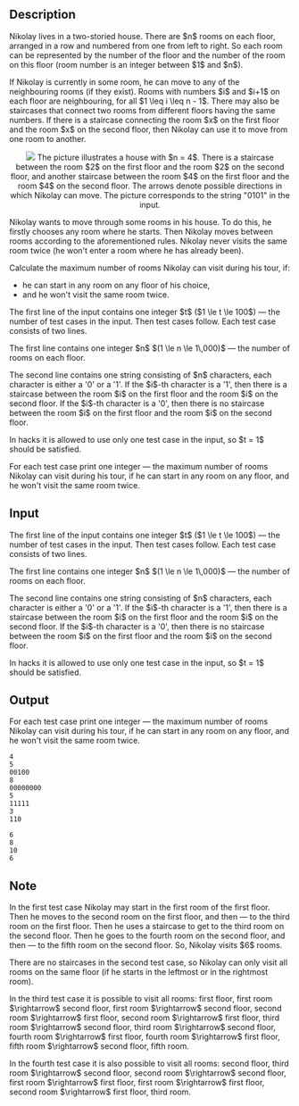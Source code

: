 ## Description

<div><p>Nikolay lives in a two-storied house. There are $n$ rooms on each floor, arranged in a row and numbered from one from left to right. So each room can be represented by the number of the floor and the number of the room on this floor (room number is an integer between $1$ and $n$). </p><p>If Nikolay is currently in some room, he can move to any of the neighbouring rooms (if they exist). Rooms with numbers $i$ and $i+1$ on each floor are neighbouring, for all $1 \leq i \leq n - 1$. There may also be staircases that connect two rooms from different floors having the same numbers. If there is a staircase connecting the room $x$ on the first floor and the room $x$ on the second floor, then Nikolay can use it to move from one room to another.</p><center> <img class="tex-graphics" src="file://HdNyX2YN.png" style="max-width: 100.0%;max-height: 100.0%;">   <span class="tex-font-size-small"> The picture illustrates a house with $n = 4$. There is a staircase between the room $2$ on the first floor and the room $2$ on the second floor, and another staircase between the room $4$ on the first floor and the room $4$ on the second floor. The arrows denote possible directions in which Nikolay can move. The picture corresponds to the string "<span class="tex-font-style-tt">0101</span>" in the input. </span></center> <p>Nikolay wants to move through some rooms in his house. To do this, he firstly chooses any room where he starts. Then Nikolay moves between rooms according to the aforementioned rules. Nikolay never visits the same room twice (he won't enter a room where he has already been). </p><p>Calculate the maximum number of rooms Nikolay can visit during his tour, if:</p><ul> <li> he can start <span class="tex-font-style-bf">in any room on any floor of his choice</span>, </li><li> and <span class="tex-font-style-bf">he won't visit the same room twice</span>. </li></ul></div><div class="input-specification"><p>The first line of the input contains one integer $t$ ($1 \le t \le 100$) — the number of test cases in the input. Then test cases follow. Each test case consists of two lines.</p><p>The first line contains one integer $n$ $(1 \le n \le 1\,000)$ — the number of rooms on each floor.</p><p>The second line contains one string consisting of $n$ characters, each character is either a '<span class="tex-font-style-tt">0</span>' or a '<span class="tex-font-style-tt">1</span>'. If the $i$-th character is a '<span class="tex-font-style-tt">1</span>', then there is a staircase between the room $i$ on the first floor and the room $i$ on the second floor. If the $i$-th character is a '<span class="tex-font-style-tt">0</span>', then there is no staircase between the room $i$ on the first floor and the room $i$ on the second floor.</p><p><span class="tex-font-style-bf">In hacks</span> it is allowed to use only one test case in the input, so $t = 1$ should be satisfied.</p></div><div class="output-specification"><p>For each test case print one integer — the maximum number of rooms Nikolay can visit during his tour, if he can start in any room on any floor, and he won't visit the same room twice.</p></div>

## Input

<p>The first line of the input contains one integer $t$ ($1 \le t \le 100$) — the number of test cases in the input. Then test cases follow. Each test case consists of two lines.</p><p>The first line contains one integer $n$ $(1 \le n \le 1\,000)$ — the number of rooms on each floor.</p><p>The second line contains one string consisting of $n$ characters, each character is either a '<span class="tex-font-style-tt">0</span>' or a '<span class="tex-font-style-tt">1</span>'. If the $i$-th character is a '<span class="tex-font-style-tt">1</span>', then there is a staircase between the room $i$ on the first floor and the room $i$ on the second floor. If the $i$-th character is a '<span class="tex-font-style-tt">0</span>', then there is no staircase between the room $i$ on the first floor and the room $i$ on the second floor.</p><p><span class="tex-font-style-bf">In hacks</span> it is allowed to use only one test case in the input, so $t = 1$ should be satisfied.</p>

## Output

<p>For each test case print one integer — the maximum number of rooms Nikolay can visit during his tour, if he can start in any room on any floor, and he won't visit the same room twice.</p>





```input1
4
5
00100
8
00000000
5
11111
3
110
```




```output1
6
8
10
6
```



## Note

<p>In the first test case Nikolay may start in the first room of the first floor. Then he moves to the second room on the first floor, and then — to the third room on the first floor. Then he uses a staircase to get to the third room on the second floor. Then he goes to the fourth room on the second floor, and then — to the fifth room on the second floor. So, Nikolay visits $6$ rooms.</p><p>There are no staircases in the second test case, so Nikolay can only visit all rooms on the same floor (if he starts in the leftmost or in the rightmost room).</p><p>In the third test case it is possible to visit all rooms: first floor, first room $\rightarrow$ second floor, first room $\rightarrow$ second floor, second room $\rightarrow$ first floor, second room $\rightarrow$ first floor, third room $\rightarrow$ second floor, third room $\rightarrow$ second floor, fourth room $\rightarrow$ first floor, fourth room $\rightarrow$ first floor, fifth room $\rightarrow$ second floor, fifth room.</p><p>In the fourth test case it is also possible to visit all rooms: second floor, third room $\rightarrow$ second floor, second room $\rightarrow$ second floor, first room $\rightarrow$ first floor, first room $\rightarrow$ first floor, second room $\rightarrow$ first floor, third room.</p>

